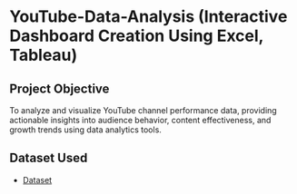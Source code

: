 # YouTube-Data-Analysis (Interactive Dashboard Creation Using Excel, Tableau)
## Project Objective
To analyze and visualize YouTube channel performance data, providing actionable insights into audience behavior, content effectiveness, and growth trends using data analytics tools.

## Dataset Used
- <a href="https://github.com/Nishant-Chaudhary-01/Data-Analysis-Dashboard/blob/main/YouTube_Project_Dataset.xlsx">Dataset</a>
